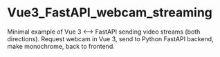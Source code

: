# Vue3_FastAPI_webcam_streaming
Minimal example of Vue 3 &lt;--> FastAPI sending video streams (both directions). Request webcam in Vue 3, send to Python FastAPI backend, make monochrome, back to frontend.
